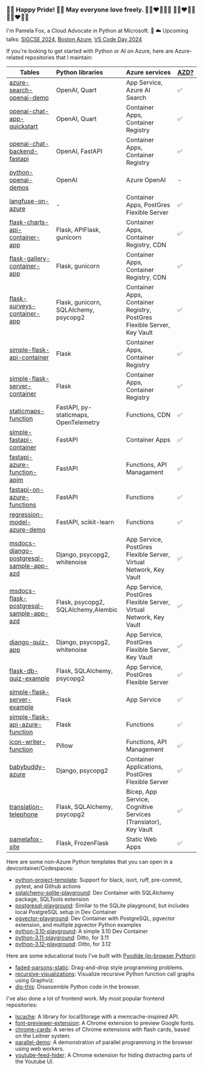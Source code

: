 ### 🏳️‍🌈 Happy Pride! 🏳️‍🌈 May everyone love freely. 👩🏽‍❤️‍💋‍👩🏼 👨🏼‍❤️‍👨🏿 👩🏻‍❤️‍👨🏼

I'm Pamela Fox, a Cloud Advocate in Python at Microsoft. 🐍 ☁️ Upcoming talks: [SIGCSE 2024](https://sigcse2024.sigcse.org/details/sigcse-ts-2024-supporter-sessions/13/Teaching-Modern-Web-Development-with-Python), [Boston Azure](https://www.meetup.com/bostonazure/events/299729681/), [VS Code Day 2024](https://developer.microsoft.com/en-us/reactor/events/22078/)

If you're looking to get started with Python or AI on Azure, here are Azure-related repositories that I maintain:

| Tables        | Python libraries | Azure services  | [AZD?](https://learn.microsoft.com/azure/developer/azure-developer-cli/overview)
| ------------- |:-------------| :-----| :- |
| [azure-search-openai-demo](https://github.com/Azure-Samples/azure-search-openai-demo) | OpenAI, Quart | App Service, Azure AI Search | ✅
| [openai-chat-app-quickstart](https://github.com/Azure-Samples/openai-chat-app-quickstart) | OpenAI, Quart | Container Apps, Container Registry | ✅
| [openai-chat-backend-fastapi](https://github.com/Azure-Samples/openai-chat-backend-fastapi) | OpenAI, FastAPI | Container Apps, Container Registry | ✅
| [python-openai-demos](https://github.com/pamelafox/python-openai-demos) | OpenAI | Azure OpenAI | -
| [langfuse-on-azure](https://github.com/Azure-Samples/langfuse-on-azure) | - | Container Apps, PostGres Flexible Server | ✅
| [flask-charts-api-container-app](https://github.com/pamelafox/flask-charts-api-container-app) | Flask, APIFlask, gunicorn | Container Apps,  Container Registry, CDN  | ✅
| [flask-gallery-container-app](https://github.com/pamelafox/flask-gallery-container-app) | Flask, gunicorn | Container Apps,  Container Registry, CDN  | ✅
| [flask-surveys-container-app](https://github.com/pamelafox/flask-surveys-container-app) | Flask, gunicorn, SQLAlchemy, psycopg2  | Container Apps, Container Registry, PostGres Flexible Server, Key Vault | ✅
| [simple-flask-api-container](https://github.com/pamelafox/simple-flask-api-container) | Flask | Container Apps, Container Registry | ✅
| [simple-flask-server-container](https://github.com/pamelafox/simple-flask-server-container) | Flask | Container Apps, Container Registry | ✅
| [staticmaps-function](https://github.com/pamelafox/staticmaps-function) | FastAPI, py-staticmaps, OpenTelemetry | Functions, CDN  | ✅
| [simple-fastapi-container](https://github.com/pamelafox/simple-fastapi-container) | FastAPI | Container Apps |  ✅
| [fastapi-azure-function-apim](https://github.com/pamelafox/fastapi-azure-function-apim) | FastAPI | Functions, API Managament | ✅
| [fastapi-on-azure-functions](https://github.com/pamelafox/fastapi-on-azure-functions) | FastAPI | Functions | ✅
| [regression-model-azure-demo](https://github.com/pamelafox/regression-model-azure-demo)     | FastAPI, scikit-learn | Functions | ✅
| [msdocs-django-postgresql-sample-app-azd](https://github.com/pamelafox/msdocs-django-postgresql-sample-app-azd)     | Django, psycopg2, whitenoise     | App Service, PostGres Flexible Server, Virtual Network, Key Vault | ✅
| [msdocs-flask-postgresql-sample-app-azd](https://github.com/pamelafox/msdocs-flask-postgresql-sample-app-azd)     | Flask, psycopg2, SQLAlchemy,Alembic     |  App Service, PostGres Flexible Server, Virtual Network, Key Vault | ✅
| [django-quiz-app](https://github.com/pamelafox/django-quiz-app) | Django, psycopg2, whitenoise | App Service, PostGres Flexible Server, Key Vault | ✅
| [flask-db-quiz-example](https://github.com/pamelafox/flask-db-quiz-example) | Flask, SQLAlchemy, psycopg2      | App Service, PostGres Flexible Server | ✅
| [simple-flask-server-example](https://github.com/pamelafox/simple-flask-server-example) | Flask | App Service | ✅
| [simple-flask-api-azure-function](https://github.com/pamelafox/simple-flask-api-azure-function) | Flask | Functions | ✅
| [icon-writer-function](https://github.com/pamelafox/icon-writer-function) | Pillow | Functions, API Management | ✅
| [babybuddy-azure](https://github.com/pamelafox/babybuddy-azure) | Django, psycopg2 | Container Applications, PostGres Flexible Server | ✅
| [translation-telephone](https://github.com/pamelafox/translation-telephone) | Flask, SQLAlchemy, psycopg2 | Bicep, App Service,  Cognitive Services (Translator), Key Vault | ✅
| [pamelafox-site](https://github.com/pamelafox/pamelafox-site) | Flask, FrozenFlask | Static Web Apps | ✅

Here are some non-Azure Python templates that you can open in a devcontainer/Codespaces:

* [python-project-template](https://github.com/pamelafox/python-project-template): Support for black, isort, ruff, pre-commit, pytest, and Github actions
* [sqlalchemy-sqlite-playground](https://github.com/pamelafox/sqlalchemy-sqlite-playground): Dev Container with SQLAlchemy package, SQLTools extension
* [postgresql-playground](https://github.com/pamelafox/postgresql-playground): Similar to the SQLite playground, but includes local PostgreSQL setup in Dev Container
* [pgvector-playground](https://github.com/pamelafox/pgvector-playground): Dev Container with PostgreSQL, pgvector extension, and multiple pgvector Python examples
* [python-3.10-playground](https://github.com/pamelafox/python-3.10-playground): A simple 3.10 Dev Container
* [python-3.11-playground](https://github.com/pamelafox/python-3.11-playground): Ditto, for 3.11
* [python-3.12-playground](https://github.com/pamelafox/python-3.12-playground): Ditto, for 3.12

Here are some educational tools I've built with [Pyodide (in-browser Python)](https://pyodide.org/):

* [faded-parsons-static](https://github.com/pamelafox/faded-parsons-static): Drag-and-drop style programming problems.
* [recursive-visualizations](https://github.com/pamelafox/recursive-visualizations): Visualize recursive Python function call graphs using Graphviz.
* [dis-this](https://github.com/pamelafox/dis-this): Disassemble Python code in the browser.

I've also done a lot of frontend work. My most popular frontend repositories:

* [lscache](https://github.com/pamelafox/lscache): A library for localStorage with a memcache-inspired API.
* [font-previewer-extension](https://github.com/pamelafox/font-previewer-extension): A Chrome extension to preview Google fonts.
* [chrome-cards](https://github.com/pamelafox/chrome-cards): A series of Chrome extensions with flash cards, based on the Leitner system.
* [parallel-demo](https://github.com/pamelafox/parallel-demo): A demonstration of parallel programming in the browser using web workers.
* [youtube-feed-hider](https://github.com/pamelafox/youtube-feed-hider): A Chrome extension for hiding distracting parts of the Youtube UI.

